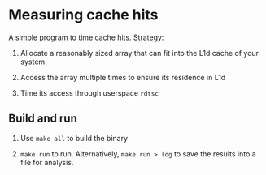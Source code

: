 # Measuring cache hits

A simple program to time cache hits. Strategy:

1. Allocate a reasonably sized array that can fit into the L1d cache of your system

2. Access the array multiple times to ensure its residence in L1d

3. Time its access through userspace `rdtsc`


## Build and run

1. Use `make all` to build the binary

2. `make run` to run. Alternatively, `make run > log` to save the results into a file for analysis.
